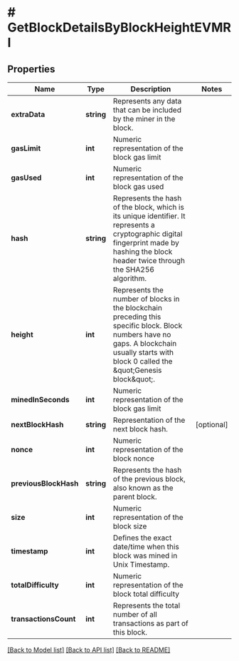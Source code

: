 # # GetBlockDetailsByBlockHeightEVMRI

## Properties

Name | Type | Description | Notes
------------ | ------------- | ------------- | -------------
**extraData** | **string** | Represents any data that can be included by the miner in the block. |
**gasLimit** | **int** | Numeric representation of the block gas limit |
**gasUsed** | **int** | Numeric representation of the block gas used |
**hash** | **string** | Represents the hash of the block, which is its unique identifier. It represents a cryptographic digital fingerprint made by hashing the block header twice through the SHA256 algorithm. |
**height** | **int** | Represents the number of blocks in the blockchain preceding this specific block. Block numbers have no gaps. A blockchain usually starts with block 0 called the \&quot;Genesis block\&quot;. |
**minedInSeconds** | **int** | Numeric representation of the block gas limit |
**nextBlockHash** | **string** | Representation of the next block hash. | [optional]
**nonce** | **int** | Numeric representation of the block nonce |
**previousBlockHash** | **string** | Represents the hash of the previous block, also known as the parent block. |
**size** | **int** | Numeric representation of the block size |
**timestamp** | **int** | Defines the exact date/time when this block was mined in Unix Timestamp. |
**totalDifficulty** | **int** | Numeric representation of the block total difficulty |
**transactionsCount** | **int** | Represents the total number of all transactions as part of this block. |

[[Back to Model list]](../../README.md#models) [[Back to API list]](../../README.md#endpoints) [[Back to README]](../../README.md)
